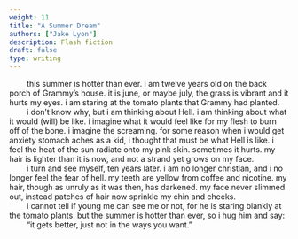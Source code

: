 ```yaml
---
weight: 11
title: "A Summer Dream"
authors: ["Jake Lyon"]
description: Flash fiction
draft: false
type: writing
---
```


&nbsp;&nbsp;&nbsp;&nbsp;&nbsp;&nbsp;&nbsp;&nbsp;this summer is hotter than ever. i am twelve years old on the back porch of Grammy’s house. it is june, or maybe july, the grass is vibrant and it hurts my eyes. i am staring at the tomato plants that Grammy had planted.  
&nbsp;&nbsp;&nbsp;&nbsp;&nbsp;&nbsp;&nbsp;&nbsp;i don’t know why, but i am thinking about Hell. i am thinking about what it would (will) be like. i imagine what it would feel like for my flesh to burn off of the bone. i imagine the screaming. for some reason when i would get anxiety stomach aches as a kid, i thought that must be what Hell is like. i feel the heat of the sun radiate onto my pink skin. sometimes it hurts. my hair is lighter than it is now, and not a strand yet grows on my face.  
&nbsp;&nbsp;&nbsp;&nbsp;&nbsp;&nbsp;&nbsp;&nbsp;i turn and see myself, ten years later. i am no longer christian, and i no longer feel the fear of hell. my teeth are yellow from coffee and nicotine. my hair, though as unruly as it was then, has darkened. my face never slimmed out, instead patches of hair now sprinkle my chin and cheeks.  
&nbsp;&nbsp;&nbsp;&nbsp;&nbsp;&nbsp;&nbsp;&nbsp;i cannot tell if young me can see me or not, for he is staring blankly at the tomato plants. but the summer is hotter than ever, so i hug him and say:  
&nbsp;&nbsp;&nbsp;&nbsp;&nbsp;&nbsp;&nbsp;&nbsp;“it gets better, just not in the ways you want.”
